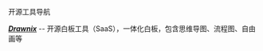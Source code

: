 开源工具导航



***[Drawnix](https://github.com/plait-board/drawnix/raw/develop/apps/web/public/logo/logo_drawnix_h.svg?raw=true)*** -- 开源白板工具（SaaS），一体化白板，包含思维导图、流程图、自由画等